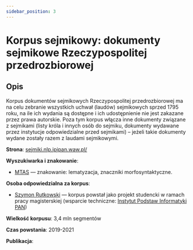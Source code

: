 ```yaml
---
sidebar_position: 3
---
```


# Korpus sejmikowy: dokumenty sejmikowe Rzeczypospolitej przedrozbiorowej

## Opis ##

Korpus dokumentów sejmikowych Rzeczypospolitej przedrozbiorowej ma na celu zebranie wszystkich uchwał (laudów) sejmikowych sprzed 1795 roku, na ile ich wydania są dostępne i ich udostępnienie nie jest zakazane przez prawa autorskie. Poza tym korpus włącza inne dokumenty związane z sejmikami (listy króla i innych osób do sejmiku, dokumenty wydawane przez instytucje odpowiedzialne przed sejmikami) – jeżeli takie dokumenty wydane zostały razem z laudami sejmikowymi.

__Strona__: [sejmiki.nlp.ipipan.waw.pl/](http://sejmiki.nlp.ipipan.waw.pl/)

__Wyszukiwarka i znakowanie__:
* [MTAS](http://sejmiki.nlp.ipipan.waw.pl/) — znakowanie: lematyzacja, znaczniki morfosyntaktyczne.

__Osoba odpowiedzialna za korpus__:
* [Szymon Rutkowski](https://szymonrutkowski.pl/) — korpus powstał jako projekt studencki w ramach pracy magisterskiej (wsparcie techniczne: [Instytut Podstaw Informatyki PAN](http://www.ipipan.waw.pl/))

__Wielkość korpusu__: 3,4 mln segmentów

__Czas powstania__: 2019-2021

__Publikacja__:
